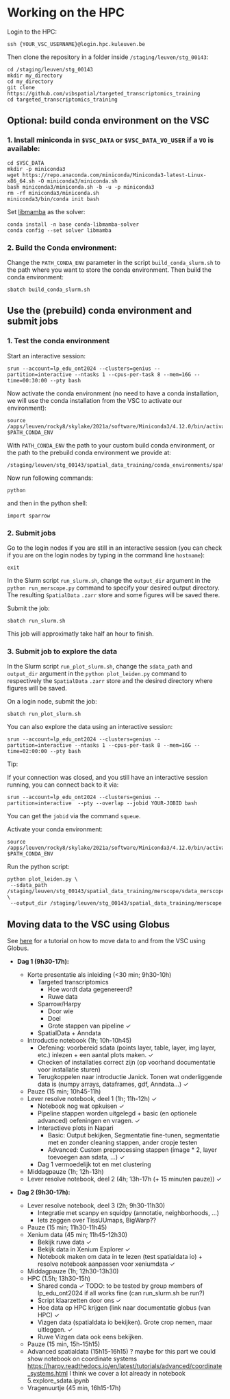 # Working on the HPC

Login to the HPC:

```
ssh {YOUR_VSC_USERNAME}@login.hpc.kuleuven.be
```

Then clone the repository in a folder inside `/staging/leuven/stg_00143`:

```
cd /staging/leuven/stg_00143
mkdir my_directory
cd my_directory
git clone https://github.com/vibspatial/targeted_transcriptomics_training
cd targeted_transcriptomics_training
```

## Optional: build conda environment on the VSC

### 1. Install miniconda in `$VSC_DATA` or `$VSC_DATA_VO_USER` if a `VO` is available:

```
cd $VSC_DATA
mkdir -p miniconda3
wget https://repo.anaconda.com/miniconda/Miniconda3-latest-Linux-x86_64.sh -O miniconda3/miniconda.sh
bash miniconda3/miniconda.sh -b -u -p miniconda3
rm -rf miniconda3/miniconda.sh
miniconda3/bin/conda init bash 
```

Set [libmamba](https://www.anaconda.com/blog/a-faster-conda-for-a-growing-community) as the solver:

```
conda install -n base conda-libmamba-solver
conda config --set solver libmamba
```

### 2. Build the Conda environment:

Change the `PATH_CONDA_ENV` parameter in the script `build_conda_slurm.sh` to the path where you want to store the conda environment. Then build the conda environment:

```
sbatch build_conda_slurm.sh
```

## Use the (prebuild) conda environment and submit jobs

### 1. Test the conda environment

Start an interactive session:
```
srun --account=lp_edu_ont2024 --clusters=genius --partition=interactive --ntasks 1 --cpus-per-task 8 --mem=16G --time=00:30:00 --pty bash
```

Now activate the conda environment (no need to have a conda installation, we will use the conda installation from the VSC to activate our environment):

```
source /apps/leuven/rocky8/skylake/2021a/software/Miniconda3/4.12.0/bin/activate $PATH_CONDA_ENV
```

With `PATH_CONDA_ENV` the path to your custom build conda environment, or the path to the prebuild conda environment we provide at:

```
/staging/leuven/stg_00143/spatial_data_training/conda_environments/spatial_data_training_env
```

Now run following commands:

```
python
```

and then in the python shell:

```
import sparrow
```

### 2. Submit jobs

Go to the login nodes if you are still in an interactive session (you can check if you are on the login nodes by typing in the command line `hostname`):

```
exit
```

In the Slurm script `run_slurm.sh`, change the `output_dir` argument in the `python run_merscope.py` command to specify your desired output directory. The resulting `SpatialData` `.zarr` store and some figures will be saved there.

Submit the job:

```
sbatch run_slurm.sh
```

This job will approximatly take half an hour to finish.

### 3. Submit job to explore the data


In the Slurm script `run_plot_slurm.sh`, change the `sdata_path` and `output_dir` argument in the `python plot_leiden.py` command to respectively the `SpatialData` `.zarr` store and the desired directory where figures will be saved.

On a login node, submit the job:

```
sbatch run_plot_slurm.sh
```

You can also explore the data using an interactive session:

```
srun --account=lp_edu_ont2024 --clusters=genius --partition=interactive --ntasks 1 --cpus-per-task 8 --mem=16G --time=02:00:00 --pty bash
```

Tip:

If your connection was closed, and you still have an interactive session running, you can connect back to it via:

```
srun --account=lp_edu_ont2024 --clusters=genius --partition=interactive  --pty --overlap --jobid YOUR-JOBID bash
```

You can get the `jobid` via the command `squeue`.

Activate your conda environment:

```
source /apps/leuven/rocky8/skylake/2021a/software/Miniconda3/4.12.0/bin/activate $PATH_CONDA_ENV
```

Run the python script:

```
python plot_leiden.py \
 --sdata_path /staging/leuven/stg_00143/spatial_data_training/merscope/sdata_merscope_crop.zarr \
 --output_dir /staging/leuven/stg_00143/spatial_data_training/merscope
```

## Moving data to the VSC using Globus

See [here](globus/globus.ipynb) for a tutorial on how to move data to and from the VSC using Globus.


- **Dag 1 (9h30-17h):**
  - Korte presentatie als inleiding (<30 min; 9h30-10h)
    - Targeted transcriptomics
      - Hoe wordt data gegenereerd?
      - Ruwe data
    - Sparrow/Harpy
      - Door wie
      - Doel
      - Grote stappen van pipeline ✓
    - SpatialData + Anndata
  - Introductie notebook (1h; 10h-10h45)
    - Oefening: voorbereid sdata (points layer, table, layer, img layer, etc.) inlezen + een aantal plots maken. ✓
    - Checken of installaties correct zijn (op voorhand documentatie voor installatie sturen)
    - Terugkoppelen naar introductie Janick. Tonen wat onderliggende data is (numpy arrays, dataframes, gdf, Anndata...) ✓
  - Pauze (15 min; 10h45-11h)
  - Lever resolve notebook, deel 1 (1h; 11h-12h) ✓
    - Notebook nog wat opkuisen ✓
    - Pipeline stappen worden uitgelegd + basic (en optionele advanced) oefeningen en vragen. ✓
    - Interactieve plots in Napari
      - Basic: Output bekijken, Segmentatie fine-tunen, segmentatie met en zonder cleaning stappen, ander cropje testen
      - Advanced: Custom preprocessing stappen (image * 2, layer toevoegen aan sdata, ...) ✓
    - Dag 1 vermoedelijk tot en met clustering
  - Middagpauze (1h; 12h-13h)
  - Lever resolve notebook, deel 2 (4h; 13h-17h (+ 15 minuten pauze)) ✓

- **Dag 2 (9h30-17h):**
  - Lever resolve notebook, deel 3 (2h; 9h30-11h30)
    - Integratie met scanpy en squidpy (annotatie, neighborhoods, ...)
    - Iets zeggen over TissUUmaps, BigWarp??
  - Pauze (15 min; 11h30-11h45)
  - Xenium data (45 min; 11h45-12h30)
    - Bekijk ruwe data ✓
    - Bekijk data in Xenium Explorer ✓
    - Notebook maken om data in te lezen (test spatialdata io) + resolve notebook aanpassen voor xeniumdata ✓
  - Middagpauze (1h; 12h30-13h30)
  - HPC (1.5h; 13h30-15h)
    - Shared conda  ✓ TODO: to be tested by group members of lp_edu_ont2024 if all works fine (can run_slurm.sh be run?)
    - Script klaarzetten door ons ✓
    - Hoe data op HPC krijgen (link naar documentatie globus (van HPC) ✓
    - Vizgen data (spatialdata io bekijken). Grote crop nemen, maar uitleggen. ✓
    - Ruwe Vizgen data ook eens bekijken.
  - Pauze (15 min, 15h-15h15)
  - Advanced spatialdata (15h15-16h15) ? maybe for this part we could show notebook on coordinate systems https://harpy.readthedocs.io/en/latest/tutorials/advanced/coordinate_systems.html
  I think we cover a lot already in notebook 5.explore_sdata.ipynb
  - Vragenuurtje (45 min, 16h15-17h)
